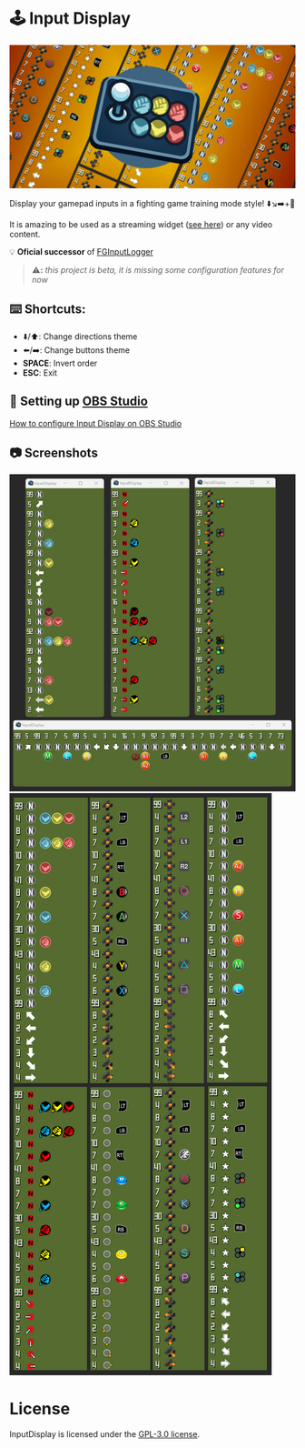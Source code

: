 # 🕹️ Input Display

![](assets/img/social_preview.png)

Display your gamepad inputs in a fighting game training mode style! ⬇️↘️➡️+👊

It is amazing to be used as a streaming widget ([see here](https://github.com/lucasteles/InputDisplay/blob/master/how_to_obs.md)) or any video content.

💡 **Oficial successor** of [FGInputLogger](https://github.com/lucasteles/FGInputLogger)

> **⚠️:** _this project is beta, it is missing some configuration features for now_

## ⌨️ Shortcuts:

- ⬇️/⬆️: Change directions theme
- ⬅️/➡️: Change buttons theme
- ️**SPACE**: Invert order
- ️**ESC**: Exit

## 🎥 Setting up [OBS Studio](https://obsproject.com)

[How to configure Input Display on OBS Studio](https://github.com/lucasteles/InputDisplay/blob/master/how_to_obs.md)

## 📷 Screenshots

![](assets/img/print.png)
![](assets/img/themes.png)

License
=======
InputDisplay is licensed under the [GPL-3.0 license](LICENSE.txt).
